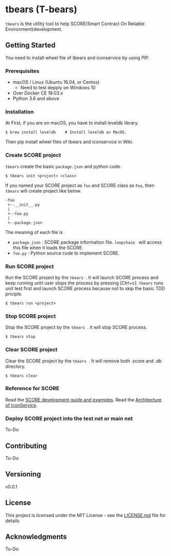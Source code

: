 tbears (T-bears)
=======

```tbears``` is the utility tool to help SCORE(Smart Contract On Reliable Environment)development.

## Getting Started
You need to install wheel file of tbears and iconservice by using PIP.

### Prerequisites
* macOS / Linux (Ubuntu 16.04, or Centos)
	* Need to test depply on Windows 10
* Over Docker CE 18.03.x
* Python 3.6 and above

### Installation

At First, if you are on macOS, you have to install leveldb library.
 ```
 $ brew install leveldb    # Install leveldb on MacOS.
 ```

Then pip install wheel files of tbears and iconservice in Wiki.


### Create SCORE project
 ```tbears``` create the basic ```package.json``` and python code.
```
$ tbears init <project> <class>
```
 If you named your SCORE project as ```foo``` and SCORE class as ```Foo```, then ```tbears``` will create project like below.

 ```
 -foo
  +--__init__.py
  |
  +--foo.py
  |
  +--package.json
 ```
  The meaning of each file is
  * ```package.json``` : SCORE package information file. ```loopchain ``` will access this file when it loads the SCORE.
  * ```foo.py``` : Python source code to implement SCORE.

### Run SCORE project

 Run the SCORE project by the ```tbears ```. It will launch SCORE process and keep running until user stops the process by pressing [Ctrl+c]. ```tbears``` runs unit test first and launch SCORE process because not to skip the basic TDD priciple.
```
$ tbears run <project>
```

### Stop SCORE project

 Stop the SCORE project by the ```tbears ```. It will stop SCORE process.
```
$ tbears stop
```

### Clear SCORE project

 Clear the SCORE project by the ```tbears ```. It will remove both .score and .db directory.
```
$ tbears clear
```

### Reference for SCORE
 Read the [SCORE development guide and examples](https://repo.theloop.co.kr/icon/loopchain-icon/blob/master/icon/docs/dapp_guide.md).
 Read the [Architecture of IconService](https://repo.theloop.co.kr/icon/loopchain-icon/blob/master/icon/docs/class.md).

### Deploy SCORE project into the test net or main net

To-Do

## Contributing

To-Do

## Versioning

 v0.0.1

## License

This project is licensed under the MIT License - see the [LICENSE.md](LICENSE.md) file for details

## Acknowledgments
 To-Do
